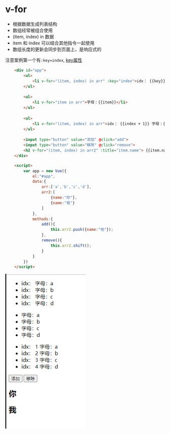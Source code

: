 # v-for

* 根据数据生成列表结构
* 数组经常被组合使用
* (item, index) in 数据
* item 和 index 可以结合其他指令一起使用
* 数组长度的更新会同步到页面上，是响应式的

注意案例第一个有`:key=index`, [key属性](../../../计算机语言/超文本/html.md/#key属性)

```html
    <div id="app">
        <ul>
            <li v-for="(item, index) in arr" :key="index">idx： {{key}} 字母：{{item}}</li>
        </ul>

        <ul>
            <li v-for="item in arr">字母：{{item}}</li>
        </ul>

        <ul>
            <li v-for="(item, index) in arr">idx： {{index + 1}} 字母：{{item}}</li>
        </ul>

        <input type="button" value="添加" @click="add">
        <input type="button" value="移除" @click="remove">
        <h2 v-for="(item, index) in arr2" :title="item.name"> {{item.name}} </h2>
    </div>
```

```html
    <script>
        var app = new Vue({
            el:"#app",
            data:{
                arr:['a','b','c','d'],
                arr2:[
                    {name:"你"},
                    {name:"我"}
                ]
            },
            methods:{
                add(){
                    this.arr2.push({name:"他"});
                },
                remove(){
                    this.arr2.shift();
                }
            }
        })
    </script>
```

![](2022-08-17-02-12-49.png)